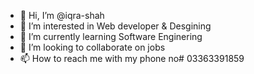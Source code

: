 - 👋 Hi, I’m @iqra-shah
- 👀 I’m interested in Web developer & Desgining
- 🌱 I’m currently learning Software Enginering
- 💞️ I’m looking to collaborate on jobs
- 📫 How to reach me with my phone no# 03363391859

<!---
iqra-shah/iqra-shah is a ✨ special ✨ repository because its `README.md` (this file) appears on your GitHub profile.
You can click the Preview link to take a look at your changes.
--->
